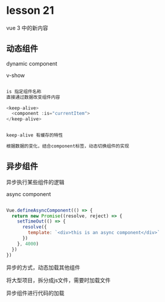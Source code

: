 # lesson 21

vue 3 中的新内容

## 动态组件

dynamic component

v-show

```js

is 指定组件名称
直接通过数据改变组件内容

<keep-alive>
  <component :is="currentItem">
</keep-alive>


keep-alive 有缓存的特性

根据数据的变化，结合component标签，动态切换组件的实现

```

## 异步组件

异步执行某些组件的逻辑

async component

```js

Vue.defineAsyncComponent(() => {
  return new Promise((resolve, reject) => {
    setTimeOut(() => {
      resolve({
        template: `<div>this is an async component</div>`
      })
    }, 4000)
  })
})

```

异步的方式，动态加载其他组件

将大型项目，拆分成js文件，需要时加载文件

异步组件进行代码的加载
